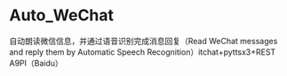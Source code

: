 # Auto_WeChat
自动朗读微信信息，并通过语音识别完成消息回复（Read WeChat messages and reply them by Automatic Speech Recognition）itchat+pyttsx3+REST A9PI（Baidu）
